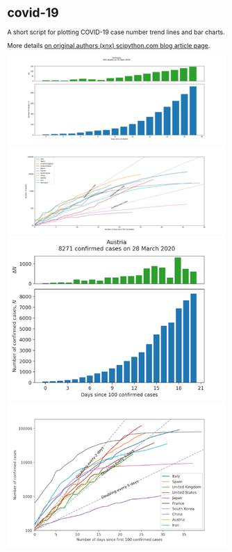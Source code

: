 # covid-19
A short script for plotting COVID-19 case number trend lines and bar charts.

More details [on original authors (xnx) scipython.com blog article page](https://scipython.com/blog/plotting-covid-19-case-growth-charts/).

![COVID-19 Verstorbene in Deutschland](germany-20200402-deaths.png)
![COVID-19 death trends for 10 countries](country-comparison-20200402-deaths.png)
![COVID-19 case data for Austria](austria-20200328.png)
![COVID-19 case trends for 10 countries](country-comparison-20200328.png)
